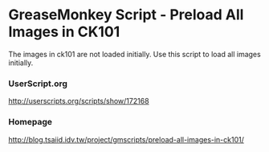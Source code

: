 GreaseMonkey Script - Preload All Images in CK101
=================================================

The images in ck101 are not loaded initially. Use this script to load all images initially.

### UserScript.org

http://userscripts.org/scripts/show/172168

### Homepage

http://blog.tsaiid.idv.tw/project/gmscripts/preload-all-images-in-ck101/
